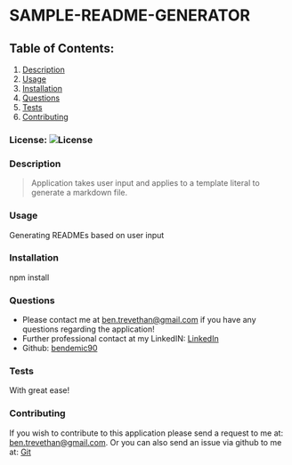  
  # SAMPLE-README-GENERATOR

  ## Table of Contents:
  1. [Description](###description)
  2. [Usage](###usage)
  3. [Installation](###installation)
  4. [Questions](###questions)
  5. [Tests](###tests)
  6. [Contributing](###contributing)

  ### License: ![License](https://img.shields.io/static/v1?label=MIT&message=License)

  ### Description
  > Application takes user input and applies to a template literal to generate a markdown file.

  ### Usage 
  Generating READMEs based on user input

  ### Installation
  npm install

  ### Questions
  - Please contact me at ben.trevethan@gmail.com if you have any questions regarding the application!
  - Further professional contact at my LinkedIN: [LinkedIn](https://www.linkedin.com/in/ben-trevethan/)
  - Github: [bendemic90](github.com/bendemic90/)

  ### Tests
  With great ease!

  ### Contributing
  If you wish to contribute to this application please send a request to me at: ben.trevethan@gmail.com.
  Or you can also send an issue via github to me at: [Git](github.com/bendemic90/)

  